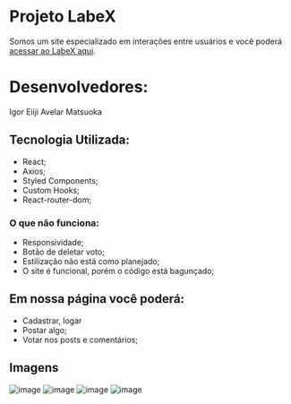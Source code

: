 # Projeto LabeX

Somos um site especializado em interações entre usuários e você poderá  [acessar ao LabeX aqui](abaft-stew.surge.shgit).

# Desenvolvedores:
 Igor Eiiji Avelar Matsuoka

## Tecnologia Utilizada:
-   React;
-   Axios;
-   Styled Components;
-	Custom Hooks;
-	React-router-dom;

### O que não funciona:

- Responsividade;
- Botão de deletar voto;
- Estilização não está como planejado;
- O site é funcional, porém o código está bagunçado;

## Em nossa página você poderá:

-   Cadastrar, logar
-   Postar algo;
-	Votar nos posts e comentários;

## Imagens
![image](https://user-images.githubusercontent.com/91291334/146604566-af48d37a-0323-447f-b744-5c2e3a2bf37d.png)
![image](https://user-images.githubusercontent.com/91291334/146604572-9275daca-6841-4ec0-9351-c5a0f33048f9.png)
![image](https://user-images.githubusercontent.com/91291334/146604584-da198047-a98e-473d-b93d-fa388e97688a.png)
![image](https://user-images.githubusercontent.com/91291334/146604589-85cbdbb9-8e0c-4046-a0a7-8376687f7467.png)